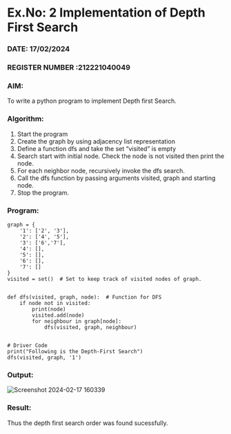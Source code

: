 # Ex.No: 2  Implementation of Depth First Search
### DATE: 17/02/2024                                                                          
### REGISTER NUMBER :212221040049
### AIM: 
To write a python program to implement Depth first Search. 
### Algorithm:
1. Start the program
2. Create the graph by using adjacency list representation
3. Define a function dfs and take the set “visited” is empty 
4. Search start with initial node. Check the node is not visited then print the node.
5. For each neighbor node, recursively invoke the dfs search.
6. Call the dfs function by passing arguments visited, graph and starting node.
7. Stop the program.
### Program:
```
graph = {
    '1': ['2', '3'],
    '2': ['4', '5'],
    '3': ['6','7'],
    '4': [],
    '5': [],
    '6': [],
    '7': []
}
visited = set()  # Set to keep track of visited nodes of graph.


def dfs(visited, graph, node):  # Function for DFS
    if node not in visited:
        print(node)
        visited.add(node)
        for neighbour in graph[node]:
            dfs(visited, graph, neighbour)


# Driver Code
print("Following is the Depth-First Search")
dfs(visited, graph, '1')
```











### Output:
![Screenshot 2024-02-17 160339](https://github.com/Govarthanan-04/AI_Lab_2023-24/assets/114642297/c0c71283-8037-4193-b622-b5d389f539ee)



### Result:
Thus the depth first search order was found sucessfully.
